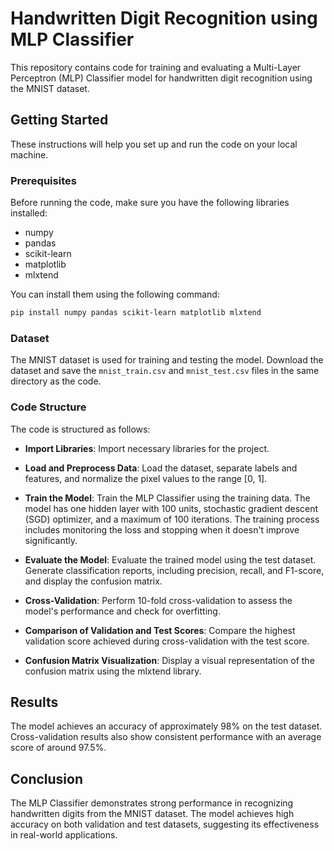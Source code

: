 # Handwritten Digit Recognition using MLP Classifier

This repository contains code for training and evaluating a Multi-Layer Perceptron (MLP) Classifier model for handwritten digit recognition using the MNIST dataset.

## Getting Started

These instructions will help you set up and run the code on your local machine.

### Prerequisites

Before running the code, make sure you have the following libraries installed:

- numpy
- pandas
- scikit-learn
- matplotlib
- mlxtend

You can install them using the following command:

```bash
pip install numpy pandas scikit-learn matplotlib mlxtend
```

### Dataset

The MNIST dataset is used for training and testing the model. Download the dataset and save the `mnist_train.csv` and `mnist_test.csv` files in the same directory as the code.

### Code Structure

The code is structured as follows:

- **Import Libraries**: Import necessary libraries for the project.

- **Load and Preprocess Data**: Load the dataset, separate labels and features, and normalize the pixel values to the range [0, 1].

- **Train the Model**: Train the MLP Classifier using the training data. The model has one hidden layer with 100 units, stochastic gradient descent (SGD) optimizer, and a maximum of 100 iterations. The training process includes monitoring the loss and stopping when it doesn't improve significantly.

- **Evaluate the Model**: Evaluate the trained model using the test dataset. Generate classification reports, including precision, recall, and F1-score, and display the confusion matrix.

- **Cross-Validation**: Perform 10-fold cross-validation to assess the model's performance and check for overfitting.

- **Comparison of Validation and Test Scores**: Compare the highest validation score achieved during cross-validation with the test score.

- **Confusion Matrix Visualization**: Display a visual representation of the confusion matrix using the mlxtend library.

## Results

The model achieves an accuracy of approximately 98% on the test dataset. Cross-validation results also show consistent performance with an average score of around 97.5%.

## Conclusion

The MLP Classifier demonstrates strong performance in recognizing handwritten digits from the MNIST dataset. The model achieves high accuracy on both validation and test datasets, suggesting its effectiveness in real-world applications.
